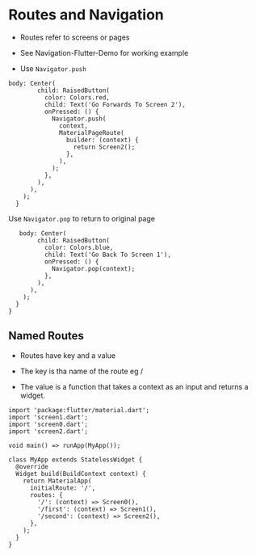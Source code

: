 # Routes and Navigation

- Routes refer to screens or pages

- See Navigation-Flutter-Demo for working example

- Use `Navigator.push`

```
body: Center(
        child: RaisedButton(
          color: Colors.red,
          child: Text('Go Forwards To Screen 2'),
          onPressed: () {
            Navigator.push(
              context,
              MaterialPageRoute(
                builder: (context) {
                  return Screen2();
                },
              ),
            );
          },
        ),
      ),
    );
  }
```

Use `Navigator.pop` to return to original page

```
   body: Center(
        child: RaisedButton(
          color: Colors.blue,
          child: Text('Go Back To Screen 1'),
          onPressed: () {
            Navigator.pop(context);
          },
        ),
      ),
    );
  }
}
```

## Named Routes

- Routes have  key and a value  

- The key is tha name of the route eg /

- The value is a function that takes a context as an input and returns a widget.

```
import 'package:flutter/material.dart';
import 'screen1.dart';
import 'screen0.dart';
import 'screen2.dart';

void main() => runApp(MyApp());

class MyApp extends StatelessWidget {
  @override
  Widget build(BuildContext context) {
    return MaterialApp(
      initialRoute: '/',
      routes: {
        '/': (context) => Screen0(),
        '/first': (context) => Screen1(),
        '/second': (context) => Screen2(),
      },
    );
  }
}
```





